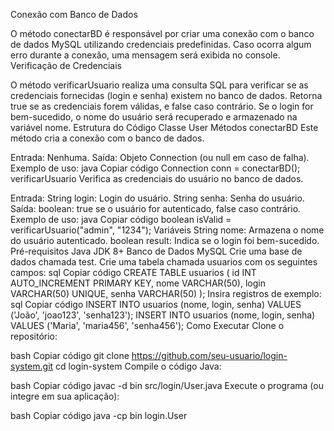 Conexão com Banco de Dados

O método conectarBD é responsável por criar uma conexão com o banco de dados MySQL utilizando credenciais predefinidas.
Caso ocorra algum erro durante a conexão, uma mensagem será exibida no console.
Verificação de Credenciais

O método verificarUsuario realiza uma consulta SQL para verificar se as credenciais fornecidas (login e senha) existem no banco de dados.
Retorna true se as credenciais forem válidas, e false caso contrário.
Se o login for bem-sucedido, o nome do usuário será recuperado e armazenado na variável nome.
Estrutura do Código
Classe User
Métodos
conectarBD
Este método cria a conexão com o banco de dados.

Entrada: Nenhuma.
Saída: Objeto Connection (ou null em caso de falha).
Exemplo de uso:
java
Copiar código
Connection conn = conectarBD();
verificarUsuario
Verifica as credenciais do usuário no banco de dados.

Entrada:
String login: Login do usuário.
String senha: Senha do usuário.
Saída:
boolean: true se o usuário for autenticado, false caso contrário.
Exemplo de uso:
java
Copiar código
boolean isValid = verificarUsuario("admin", "1234");
Variáveis
String nome: Armazena o nome do usuário autenticado.
boolean result: Indica se o login foi bem-sucedido.
Pré-requisitos
Java JDK 8+
Banco de Dados MySQL
Crie uma base de dados chamada test.
Crie uma tabela chamada usuarios com os seguintes campos:
sql
Copiar código
CREATE TABLE usuarios (
    id INT AUTO_INCREMENT PRIMARY KEY,
    nome VARCHAR(50),
    login VARCHAR(50) UNIQUE,
    senha VARCHAR(50)
);
Insira registros de exemplo:
sql
Copiar código
INSERT INTO usuarios (nome, login, senha) VALUES ('João', 'joao123', 'senha123');
INSERT INTO usuarios (nome, login, senha) VALUES ('Maria', 'maria456', 'senha456');
Como Executar
Clone o repositório:

bash
Copiar código
git clone https://github.com/seu-usuario/login-system.git
cd login-system
Compile o código Java:

bash
Copiar código
javac -d bin src/login/User.java
Execute o programa (ou integre em sua aplicação):

bash
Copiar código
java -cp bin login.User
